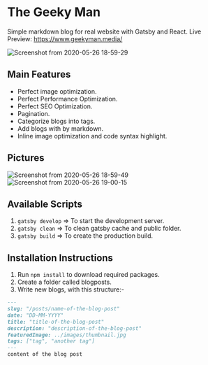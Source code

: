 # The Geeky Man
Simple markdown blog for real website with Gatsby and React.
Live Preview: https://www.geekyman.media/

![Screenshot from 2020-05-26 18-59-29](https://user-images.githubusercontent.com/50014916/82929370-d6b5eb00-9f83-11ea-8e83-13a9c70ed27b.png)

## Main Features

- Perfect image optimization.
- Perfect Performance Optimization.
- Perfect SEO Optimization.
- Pagination.
- Categorize blogs into tags.
- Add blogs with by markdown.
- Inline image optimization and code syntax highlight.

## Pictures

![Screenshot from 2020-05-26 18-59-49](https://user-images.githubusercontent.com/50014916/82929376-d7e71800-9f83-11ea-8f33-36023a627f3f.png)
![Screenshot from 2020-05-26 19-00-15](https://user-images.githubusercontent.com/50014916/82929381-d9184500-9f83-11ea-911a-4522413543b9.png)

## Available Scripts

1. `gatsby develop` => To start the development server.
2. `gatsby clean` => To clean gatsby cache and public folder.
3. `gatsby build` => To create the production build.

## Installation Instructions

1. Run `npm install` to download required packages.
2. Create a folder called blogposts.
3. Write new blogs, with this structure:-
```markdown
---
slug: "/posts/name-of-the-blog-post"
date: "DD-MM-YYYY"
title: "title-of-the-blog-post"
description: "description-of-the-blog-post"
featuredImage: ../images/thumbnail.jpg
tags: ["tag", "another tag"]
---
content of the blog post
```
